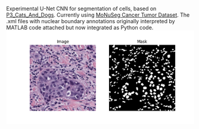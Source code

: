 Experimental U-Net CNN for segmentation of cells, based on [P3_Cats_And_Dogs](https://github.com/NightlyTwo58/P3_Cats_And_Dogs).
Currently using [MoNuSeg Cancer Tumor Dataset](https://monuseg.grand-challenge.org/Data/). The .xml files with nuclear boundary annotations originally interpreted by MATLAB code attached but now integrated as Python code.
![Example Image](example_seg.png)

